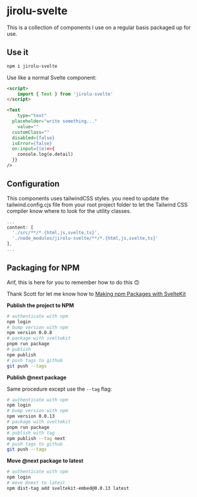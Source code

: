 # jirolu-svelte

This is a collection of components I use on a regular basis
packaged up for use.

## Use it

```bash
npm i jirolu-svelte
```

Use like a normal Svelte component:

```html
<script>
	import { Text } from 'jirolu-svelte'
</script>

<Text
	type="text"
  placeholder="write something..."
	value=""
  customClass=""
  disabled={false}
  isError={false}
  on:input={(e)=>{
    console.log(e.detail)
  }}
/>
```

## Configuration

This components uses tailwindCSS styles. you need to update the tailwind.config.cjs file from your root project folder to let the Tailwind CSS compiler know where to look for the utility classes.

``` js
...
content: [
  './src/**/*.{html,js,svelte,ts}', 
  './node_modules/jirolu-svelte/**/*.{html,js,svelte,ts}'
],
...
```

## Packaging for NPM

Arif, this is here for you to remember how to do this 🙃

Thank Scott for let me know how to [Making npm Packages with SvelteKit](https://scottspence.com/posts/making-npm-packages-with-sveltekit)

**Publish the project to NPM**

```bash
# authenticate with npm
npm login
# bump version with npm
npm version 0.0.8
# package with sveltekit
pnpm run package
# publish
npm publish
# push tags to github
git push --tags
```

**Publish @next package**

Same procedure except use the `--tag` flag:

```bash
# authenticate with npm
npm login
# bump version with npm
npm version 0.0.13
# package with sveltekit
pnpm run package
# publish with tag
npm publish --tag next
# push tags to github
git push --tags
```

**Move @next package to latest**

```bash
# authenticate with npm
npm login
# move @next to latest
npm dist-tag add sveltekit-embed@0.0.13 latest
```